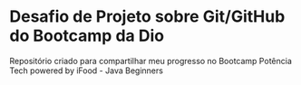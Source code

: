 # Desafio de Projeto sobre Git/GitHub do Bootcamp da Dio
Repositório criado para compartilhar meu progresso no Bootcamp Potência Tech powered by iFood - Java Beginners
